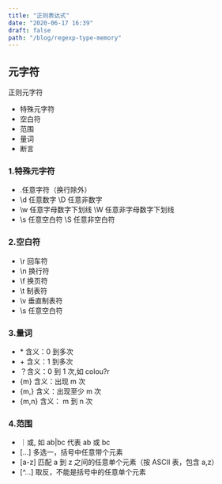 ```yaml
---
title: "正则表达式"
date: "2020-06-17 16:39"
draft: false
path: "/blog/regexp-type-memory"
---
```


## 元字符

正则元字符

- 特殊元字符
- 空白符
- 范围
- 量词
- 断言

### 1.特殊元字符

- .任意字符（换行除外）
- \d 任意数字 \D 任意非数字
- \w 任意字母数字下划线 \W 任意非字母数字下划线
- \s 任意空白符 \S 任意非空白符

### 2.空白符

- \r 回车符
- \n 换行符
- \f 换页符
- \t 制表符
- \v 垂直制表符
- \s 任意空白符

### 3.量词

- \* 含义：0 到多次
- \+ 含义：1 到多次
- ？含义：0 到 1 次,如 colou?r
- {m} 含义：出现 m 次
- {m,} 含义：出现至少 m 次
- {m,n} 含义： m 到 n 次

### 4.范围

- ｜或, 如 ab|bc 代表 ab 或 bc
- [...] 多选一，括号中任意带个元素
- [a-z] 匹配 a 到 z 之间的任意单个元素（按 ASCII 表，包含 a,z）
- [^...] 取反，不能是括号中的任意单个元素
